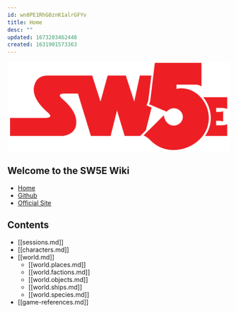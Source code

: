```yaml
---
id: wn8PE1RhG0znK1alrGFYv
title: Home
desc: ""
updated: 1673203462448
created: 1631901573363
---
```


![](/assets/images/2023-01-08-13-43-38.png)

## Welcome to the SW5E Wiki

- [Home](https://newman174.github.io/sw5e_wiki/)
- [Github](https://github.com/newman174/sw5e_wiki)
- [Official Site](https://sw5e.com/)

## Contents

- [[sessions.md]]
- [[characters.md]]
- [[world.md]]
  - [[world.places.md]]
  - [[world.factions.md]]
  - [[world.objects.md]]
  - [[world.ships.md]]
  - [[world.species.md]]
- [[game-references.md]]
